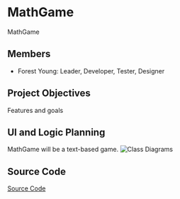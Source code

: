 # MathGame
MathGame 

## Members
* Forest Young: Leader, Developer, Tester, Designer

## Project Objectives
Features and goals

## UI and Logic Planning
MathGame will be a text-based game.
![Class Diagrams](https://github.com/ForestNYoung/MathGame/blob/main/images/MathGameClassDiagram.png?raw=true)

## Source Code
[Source Code](https://github.com/ForestNYoung/MathGame/raw/main/src/MathGameA.zip)

